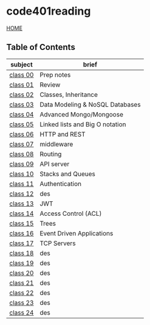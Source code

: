 # code401reading

[HOME](https://dinaalsaid.github.io/reading-notes/)

## Table of Contents

subject | brief
--------|--------
[class 00](https://dinaalsaid.github.io/code401reading/class-00)|Prep notes
[class 01](https://dinaalsaid.github.io/code401reading/class-01)|Review
[class 02](https://dinaalsaid.github.io/code401reading/class-02)|Classes, Inheritance
[class 03](https://dinaalsaid.github.io/code401reading/class-03)|Data Modeling & NoSQL Databases
[class 04](https://dinaalsaid.github.io/code401reading/class-04)|Advanced Mongo/Mongoose
[class 05](https://dinaalsaid.github.io/code401reading/class-05)|Linked lists and Big O notation
[class 06](https://dinaalsaid.github.io/code401reading/class-06)|HTTP and REST
[class 07](https://dinaalsaid.github.io/code401reading/class-07)|middleware
[class 08](https://dinaalsaid.github.io/code401reading/class-08)|Routing
[class 09](https://dinaalsaid.github.io/code401reading/class-09)|API server
[class 10](https://dinaalsaid.github.io/code401reading/class-10)|Stacks and Queues
[class 11](https://dinaalsaid.github.io/code401reading/class-11)|Authentication
[class 12](https://dinaalsaid.github.io/code401reading/class-12)|des
[class 13](https://dinaalsaid.github.io/code401reading/class-13)|JWT
[class 14](https://dinaalsaid.github.io/code401reading/class-14)|Access Control (ACL)
[class 15](https://dinaalsaid.github.io/code401reading/class-15)|Trees
[class 16](https://dinaalsaid.github.io/code401reading/class-16)|Event Driven Applications
[class 17](https://dinaalsaid.github.io/code401reading/class-17)|TCP Servers
[class 18](https://dinaalsaid.github.io/code401reading/class-18)|des
[class 19](https://dinaalsaid.github.io/code401reading/class-19)|des
[class 20](https://dinaalsaid.github.io/code401reading/class-20)|des
[class 21](https://dinaalsaid.github.io/code401reading/class-21)|des
[class 22](https://dinaalsaid.github.io/code401reading/class-22)|des
[class 23](https://dinaalsaid.github.io/code401reading/class-23)|des
[class 24](https://dinaalsaid.github.io/code401reading/class-24)|des
